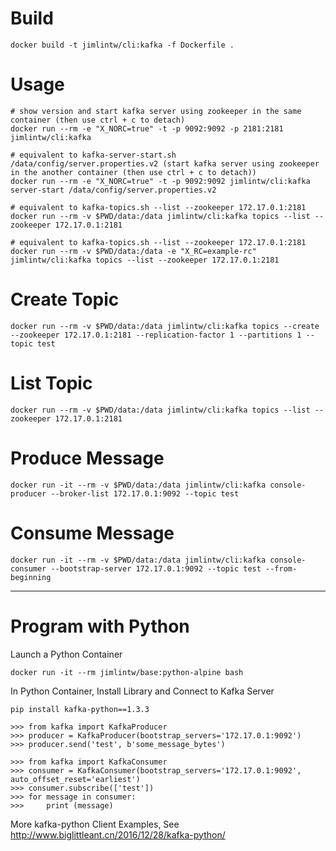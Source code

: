 # Build

```
docker build -t jimlintw/cli:kafka -f Dockerfile .
```

# Usage

```
# show version and start kafka server using zookeeper in the same container (then use ctrl + c to detach)
docker run --rm -e "X_NORC=true" -t -p 9092:9092 -p 2181:2181 jimlintw/cli:kafka

# equivalent to kafka-server-start.sh /data/config/server.properties.v2 (start kafka server using zookeeper in the another container (then use ctrl + c to detach))
docker run --rm -e "X_NORC=true" -t -p 9092:9092 jimlintw/cli:kafka server-start /data/config/server.properties.v2

# equivalent to kafka-topics.sh --list --zookeeper 172.17.0.1:2181
docker run --rm -v $PWD/data:/data jimlintw/cli:kafka topics --list --zookeeper 172.17.0.1:2181

# equivalent to kafka-topics.sh --list --zookeeper 172.17.0.1:2181
docker run --rm -v $PWD/data:/data -e "X_RC=example-rc" jimlintw/cli:kafka topics --list --zookeeper 172.17.0.1:2181

```

# Create Topic

```
docker run --rm -v $PWD/data:/data jimlintw/cli:kafka topics --create --zookeeper 172.17.0.1:2181 --replication-factor 1 --partitions 1 --topic test
```

# List Topic

```
docker run --rm -v $PWD/data:/data jimlintw/cli:kafka topics --list --zookeeper 172.17.0.1:2181
```

# Produce Message

```
docker run -it --rm -v $PWD/data:/data jimlintw/cli:kafka console-producer --broker-list 172.17.0.1:9092 --topic test
```

# Consume Message

```
docker run -it --rm -v $PWD/data:/data jimlintw/cli:kafka console-consumer --bootstrap-server 172.17.0.1:9092 --topic test --from-beginning
```

---

# Program with Python

Launch a Python Container

```
docker run -it --rm jimlintw/base:python-alpine bash
```

In Python Container, Install Library and Connect to Kafka Server

```
pip install kafka-python==1.3.3

>>> from kafka import KafkaProducer
>>> producer = KafkaProducer(bootstrap_servers='172.17.0.1:9092')
>>> producer.send('test', b'some_message_bytes')

>>> from kafka import KafkaConsumer
>>> consumer = KafkaConsumer(bootstrap_servers='172.17.0.1:9092', auto_offset_reset='earliest')
>>> consumer.subscribe(['test'])
>>> for message in consumer:
>>>     print (message)
```

More kafka-python Client Examples, See http://www.biglittleant.cn/2016/12/28/kafka-python/
